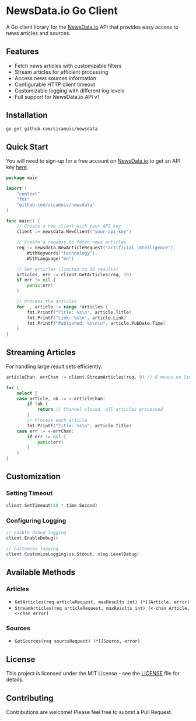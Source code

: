 # NewsData.io Go Client

A Go client library for the [NewsData.io](https://newsdata.io) API that provides easy access to news articles and sources.

## Features

- Fetch news articles with customizable filters
- Stream articles for efficient processing
- Access news sources information
- Configurable HTTP client timeout
- Customizable logging with different log levels
- Full support for NewsData.io API v1

## Installation

```bash
go get github.com/sicamois/newsdata
```

## Quick Start

You will need to sign-up for a free account on [NewsData.io](https://newsdata.io) to get an API key [here](https://newsdata.io/api/register).

```go
package main

import (
    "context"
    "fmt"
    "github.com/sicamois/newsdata"
)

func main() {
    // Create a new client with your API key
    client := newsdata.NewClient("your-api-key")

    // Create a request to fetch news articles
    req := newsdata.NewArticleRequest("artificial intelligence").
        WithKeywords("technology").
        WithLanguage("en")

    // Get articles (limited to 10 results)
    articles, err := client.GetArticles(req, 10)
    if err != nil {
        panic(err)
    }

    // Process the articles
    for _, article := range *articles {
        fmt.Printf("Title: %s\n", article.Title)
        fmt.Printf("Link: %s\n", article.Link)
        fmt.Printf("Published: %s\n\n", article.PubDate.Time)
    }
}
```

## Streaming Articles

For handling large result sets efficiently:

```go
articleChan, errChan := client.StreamArticles(req, 0) // 0 means no limit

for {
    select {
    case article, ok := <-articleChan:
        if !ok {
            return // Channel closed, all articles processed
        }
        // Process each article
        fmt.Printf("Title: %s\n", article.Title)
    case err := <-errChan:
        if err != nil {
            panic(err)
        }
    }
}
```

## Customization

### Setting Timeout

```go
client.SetTimeout(10 * time.Second)
```

### Configuring Logging

```go
// Enable debug logging
client.EnableDebug()

// Customize logging
client.CustomizeLogging(os.Stdout, slog.LevelDebug)
```

## Available Methods

### Articles

- `GetArticles(req articleRequest, maxResults int) (*[]Article, error)`
- `StreamArticles(req articleRequest, maxResults int) (<-chan Article, <-chan error)`

### Sources

- `GetSources(req sourceRequest) (*[]Source, error)`

## License

This project is licensed under the MIT License - see the [LICENSE](LICENSE) file for details.

## Contributing

Contributions are welcome! Please feel free to submit a Pull Request.
